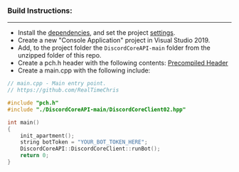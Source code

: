 ### **Build Instructions:**
---
- Install the [dependencies](https://github.com/RealTimeChris/DiscordCoreAPI#dependencies), and set the project [settings](https://github.com/RealTimeChris/DiscordCoreAPI#dependencies).
- Create a new "Console Application" project in Visual Studio 2019.
- Add, to the project folder the `DiscordCoreAPI-main` folder from the unzipped folder of this repo.
- Create a pch.h header with the following contents: [Precompiled Header](https://github.com/RealTimeChris/DiscordCoreAPI/blob/main/Documentation/Precompiled%20Header.md)
- Create a main.cpp with the following include:
```cpp
// main.cpp - Main entry point.
// https://github.com/RealTimeChris

#include "pch.h"
#include "./DiscordCoreAPI-main/DiscordCoreClient02.hpp"

int main()
{
    init_apartment();
    string botToken = "YOUR_BOT_TOKEN_HERE";
    DiscordCoreAPI::DiscordCoreClient::runBot();
    return 0;
}
```
